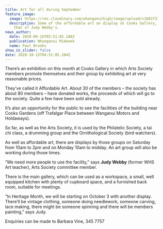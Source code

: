 ```yaml
---
title: Art for all during September
feature_image:
  image: https://res.cloudinary.com/whanganuihigh/image/upload/v1602737514/News/judy_webby._midweek_16.9.20.jpg
  description: Some of the affordable art on display at Cooks Gallery, including
    that of Judy Webby's.
news_author:
  date: 2020-09-16T05:51:05.188Z
  publication: Whanganui Midweek
  name: Paul Brooks
show_in_slider: false
date: 2020-10-15T04:51:05.204Z
---
```

There’s an exhibition on this month at Cooks Gallery in which Arts Society members promote themselves and their group by exhibiting art at very reasonable prices.

They’ve called it Affordable Art. About 30 of the members – the society has about 80 members – have donated works, the proceeds of which will go to the society. Quite a few have been sold already.

It’s also an opportunity for the public to see the facilities of the building near Cooks Gardens (off Trafalgar Place between Wanganui Motors and Holdaways).

So far, as well as the Arts Society, it is used by the Philatelic Society, a tai chi class, a drumming group and the Ornithological Society (bird watchers).

As well as affordable art, there are displays by those groups on Saturday from 10am to 2pm and on Monday 10am to midday. An art group will also be working during those times.

“We need more people to use the facility,” says **Judy Webby** (former WHS Art teacher), Arts Society committee member.

There is the main gallery, which can be used as a workspace, a small, well equipped kitchen with plenty of cupboard space, and a furnished back room, suitable for meetings.

“In Heritage Month, we will be starting on October 3 with another display. There’ll be vintage clothing, someone doing needlework, someone carving, lace making, there might be someone spinning and there will be members painting,” says Judy.

Enquiries can be made to Barbara Vine, 345 7757